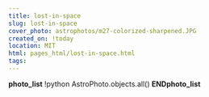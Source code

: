 ```yaml
---
title: lost-in-space
slug: lost-in-space
cover_photo: astrophotos/m27-colorized-sharpened.JPG
created_on: !today
location: MIT
html: pages_html/lost-in-space.html
tags:
---
```

__photo_list__
!python AstroPhoto.objects.all()
__ENDphoto_list__
